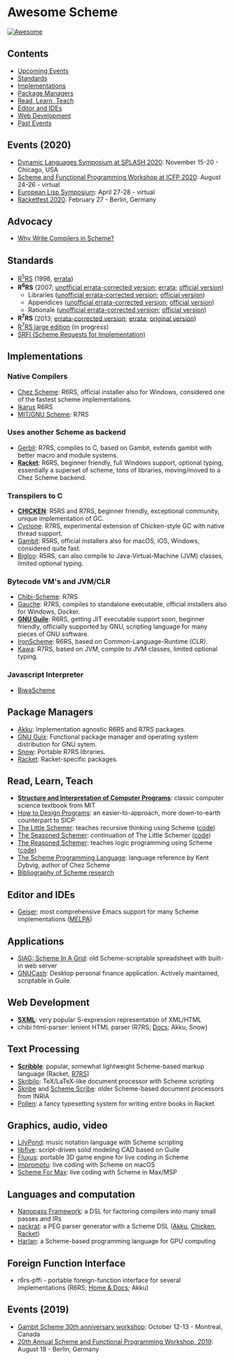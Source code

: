 # Awesome Scheme

[![Awesome](https://awesome.re/badge.svg)](https://awesome.re)

## Contents

- [Upcoming Events](#upcoming-events)
- [Standards](#standards)
- [Implementations](#implementations)
- [Package Managers](#package-managers)
- [Read, Learn, Teach](#read-learn-teach)
- [Editor and IDEs](#editor-and-ides)
- [Web Development](#web-development)
- [Past Events](#past-events)

## Events (2020)

* [Dynamic Languages Symposium at SPLASH 2020](https://conf.researchr.org/home/dls-2020): November 15-20 - Chicago, USA
* [Scheme and Functional Programming Workshop at ICFP 2020](https://icfp20.sigplan.org/home/scheme-2020): August 24-26 - virtual
* [European Lisp Symposium](https://european-lisp-symposium.org/2020/): April 27-28 - virtual
* [Racketfest 2020](https://racketfest.com): February 27 - Berlin, Germany

## Advocacy

* [Why Write Compilers in Scheme?](https://blog.theincredibleholk.org/blog/2013/07/09/why-write-compilers-in-scheme/)

## Standards

* [R<sup>5</sup>RS](https://schemers.org/Documents/Standards/R5RS/r5rs.pdf) (1998, [errata](http://mumble.net/~kelsey/r5rs-errata.html))
* **R<sup>6</sup>RS** (2007; [unofficial errata-corrected version](https://weinholt.se/scheme/r6rs/r6rs.pdf); [errata](http://www.r6rs.org/r6rs-errata.html); [official version](http://www.r6rs.org/final/r6rs.pdf))
  * Libraries ([unofficial errata-corrected version](https://weinholt.se/scheme/r6rs/r6rs-lib.pdf); [official version](http://www.r6rs.org/final/r6rs-lib.pdf))
  * Appendices ([unofficial errata-corrected version](https://weinholt.se/scheme/r6rs/r6rs-app.pdf); [official version](http://www.r6rs.org/final/r6rs-app.pdf))
  * Rationale ([unofficial errata-corrected version](https://weinholt.se/scheme/r6rs/r6rs-rationale.pdf); [official version](http://www.r6rs.org/final/r6rs-rationale.pdf))
* **R<sup>7</sup>RS** (2013; [errata-corrected version](https://bitbucket.org/cowan/r7rs/raw/errata/rnrs/r7rs.pdf); [errata](https://bitbucket.org/cowan/r7rs-wg1-infra/src/default/R7RSSmallErrata.md); [original version](https://bitbucket.org/cowan/r7rs/raw/errata/rnrs/r7rs-official.pdf))
* [R<sup>7</sup>RS large edition](https://bitbucket.org/cowan/r7rs-wg1-infra/src/default/R7RSHomePage.md) (in progress)
* [SRFI (Scheme Requests for Implementation)](https://srfi.schemers.org/)

## Implementations

### Native Compilers
* [Chez Scheme](https://cisco.github.io/ChezScheme/): R6RS, official installer also for Windows, considered one of the fastest scheme implementations.
* [Ikarus](http://ikarus-scheme.org/) R6RS
* [MIT/GNU Scheme](https://www.gnu.org/software/mit-scheme/): R7RS

### Uses another Scheme as backend
* [Gerbil](https://cons.io/): R7RS, compiles to C, based on Gambit,  extends gambit with better macro and module systems.
* [**Racket**](https://racket-lang.org/): R6RS, beginner friendly, full Windows support, optional
  typing, essentially a superset of scheme,  tons of libraries,  moving/moved to a Chez Scheme backend.

### Transpilers to C
* [**CHICKEN**](https://www.call-cc.org/): R5RS and R7RS, beginner friendly, exceptional community, unique implementation of GC.
* [Cyclone](https://justinethier.github.io/cyclone/): R7RS,  experimental extension of Chicken-style GC with native thread support.
* [Gambit](http://dynamo.iro.umontreal.ca/wiki/index.php/Main_Page): R5RS, official installers also for
  macOS, iOS, Windows, considered quite fast.
* [Bigloo](https://www-sop.inria.fr/mimosa/fp/Bigloo/): R5RS, can also compile to Java-Virtual-Machine (JVM) classes,
  limited optional typing.

### Bytecode VM's and JVM/CLR
* [Chibi-Scheme](http://synthcode.com/wiki/chibi-scheme): R7RS
* [Gauche](https://practical-scheme.net/gauche/): R7RS, compiles to standalone
  executable, official installers also for Windows, Docker.
* [**GNU Guile**](https://www.gnu.org/software/guile/): R6RS, getting JIT executable support soon, beginner friendly, officially supported by GNU,  scripting language for many pieces of GNU software.
* [IronScheme](https://github.com/leppie/IronScheme): R6RS, based on Common-Language-Runtime (CLR).
* [Kawa](https://www.gnu.org/software/kawa/): R7RS, based on JVM, compile to JVM classes, limited optional typing.

### Javascript Interpreter
* [BiwaScheme](https://www.biwascheme.org/)

## Package Managers

* [Akku](https://akkuscm.org/): Implementation agnostic R6RS and R7RS packages.
* [GNU Guix](https://www.gnu.org/software/guix/): Functional package manager and operating system distribution for GNU sytem.
* [Snow](http://snow-fort.org/): Portable R7RS libraries.
* [Racket](https://pkgs.racket-lang.org/): Racket-specific packages.

## Read, Learn, Teach

* [**Structure and Interpretation of Computer Programs**](https://mitpress.mit.edu/sites/default/files/sicp/full-text/book/book.html): classic computer science textbook from MIT
* [How to Design Programs](https://htdp.org/): an easier-to-approach, more down-to-earth counterpart to SICP
* [The Little Schemer](https://ia800108.us.archive.org/4/items/Schemer/The%20Little%20Schemer.pdf): teaches recursive thinking using Scheme ([code](https://github.com/pkrumins/the-little-schemer))
* [The Seasoned Schemer](https://mitpress.mit.edu/books/seasoned-schemer-second-edition): continuation of The Little Schemer ([code](https://github.com/pkrumins/the-seasoned-schemer))
* [The Reasoned Schemer](https://mitpress.mit.edu/books/reasoned-schemer-second-edition): teaches logic programming using Scheme ([code](https://github.com/pkrumins/the-reasoned-schemer))
* [The Scheme Programming Language](https://www.scheme.com/tspl4/): language reference by Kent Dybvig, author of Chez Scheme
* [Bibliography of Scheme research](https://github.com/schemedoc/bibliography)

## Editor and IDEs

* [Geiser](https://www.nongnu.org/geiser/): most comprehensive Emacs support for many Scheme implementations ([MELPA](https://melpa.org/#/geiser))

## Applications

* [SIAG: Scheme In A Grid](http://siag.nu/siag/): old Scheme-scriptable spreadsheet with built-in web server
* [GNUCash](https://www.gnucash.org/): Desktop personal finance application.  Actively maintained, scriptable in Guile.

## Web Development

* [**SXML**](http://okmij.org/ftp/Scheme/SXML.html): very popular S-expression representation of XML/HTML
* chibi html-parser: lenient HTML parser (R7RS; [Docs](http://snow-fort.org/s/gmail.com/alexshinn/chibi/html-parser/0.5.7/index.html); Akku, Snow)

## Text Processing

* [**Scribble**](https://docs.racket-lang.org/scribble/): popular, somewhat lightweight Scheme-based markup language (Racket, [R7RS](http://snow-fort.org/pkg))
* [Skribilo](https://www.nongnu.org/skribilo/): TeX/LaTeX-like document processor with Scheme scripting
* [Skribe](http://www-sop.inria.fr/mimosa/fp/Skribe/) and [Scheme Scribe](http://www-sop.inria.fr/members/Manuel.Serrano/scribe/): older Scheme-based document processors from INRIA
* [Pollen](https://docs.racket-lang.org/pollen/): a fancy typesetting system for writing entire books in Racket

## Graphics, audio, video

* [LilyPond](https://lilypond.org/): music notation language with Scheme scripting
* [libfive](https://libfive.com/studio/): script-driven solid modeling CAD based on Guile
* [Fluxus](https://www.pawfal.org/fluxus/): portable 3D game engine for live coding in Scheme
* [Impromptu](http://impromptu.moso.com.au): live coding with Scheme on macOS
* [Scheme For Max](https://github.com/iainctduncan/scheme-for-max): live coding with Scheme in Max/MSP

## Languages and computation

* [Nanopass Framework](https://nanopass.org/): a DSL for factoring compilers into many small passes and IRs
* [packrat](http://tech.labs.oliverwyman.com/downloads/dev.lshift.net/tonyg/packrat.pdf): a PEG parser generator with a Scheme DSL ([Akku](https://akkuscm.org/packages/packrat/), [Chicken](http://wiki.call-cc.org/eggref/5/packrat), [Racket](https://pkgs.racket-lang.org/package/Packrat))
* [Harlan](https://github.com/eholk/harlan): a Scheme-based programming language for GPU computing

## Foreign Function Interface

* r6rs-pffi - portable foreign-function interface for several implementations (R6RS; [Home & Docs](https://github.com/ktakashi/r6rs-pffi); Akku)

## Events (2019)

- [Gambit Scheme 30th anniversary workshop](https://github.com/gambit/gambit-at-30): October 12-13 - Montreal, Canada
- [20th Annual Scheme and Functional Programming Workshop, 2019](https://thomas.gilray.org/scheme-2019/): August 18 - Berlin, Germany
